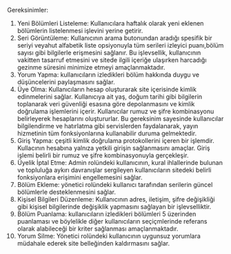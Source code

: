 Gereksinimler:
1. Yeni Bölümleri Listeleme: Kullanıcılara haftalık olarak yeni eklenen bölümlerin listelenmesi işlevini yerine getirir.
2. Seri Görüntüleme: Kullanıcının arama butonundan aradığı spesifik bir seriyi veyahut alfabetik liste opsiyonuyla tüm serileri izleyici puanı,bölüm sayısı gibi bilgilerle erişmesini sağlanır. Bu işlevsellik, kullanıcının vakitten tasarruf etmesini ve sitede ilgili içeriğe ulaşırken harcadığı gezinme süresini minimize etmeyi amaçlanmaktadır.
3. Yorum Yapma: kullanıcıların izledikleri bölüm hakkında duygu ve düşüncelerini paylaşmasını sağlar.
4. Üye Olma: Kullanıcıların hesap oluşturarak site içerisinde kimlik edinmelerini sağlar. Kullanıcıya ait yaş, doğum tarihi gibi bilgilerin toplanarak veri güvenliği esasına göre depolanmasını ve kimlik doğrulama işlemlerini içerir. Kullanıcılar rumuz ve şifre kombinasyonu belirleyerek hesaplarını oluştururlar. Bu gereksinim sayesinde kullanıcılar bilgilendirme ve hatırlatma gibi servislerden faydalanarak, yayın hizmetinin tüm fonksiyonlarına kullanabilir duruma gelmektedir.
5. Giriş Yapma: çeşitli kimlik doğrulama protokollerini içeren bir işlemdir. Kullacının hesabına yalnıza yetkili girişin sağlanmasını amaçlar. Giriş işlemi belirli bir rumuz ve şifre kombinasyonuyla gerçekleşir.
7. Üyelik İptal Etme: Admin rolündeki kullanıcının, kural ihlallerinde bulunan ve topluluğa aykırı davranışlar sergileyen kullanıcıların sitedeki belirli fonksiyonlara erişimini engellemesini sağlar.
8. Bölüm Ekleme: yönetici rolündeki kullanıcı tarafından serilerin güncel bölümlerle desteklenmesini sağlar.
10. Kişisel Bilgileri Düzenleme: Kullanıcının adres, iletişim, şifre değişikliği gibi kişisel bilgilerinde değişiklik yapmasını sağlayan bir işlevselliktir.
12. Bölüm Puanlama: kullanıcıların izledikleri bölümleri 5 üzerinden puanlaması ve böylelikle diğer kullanıcıların seçiçmlerinde referans olarak alabileceği bir kriter sağlanması amaçlanmaktadır.
13. Yorum Silme: Yönetici rolündeki kullanıcının uygunsuz yorumlara müdahale ederek site belleğinden kaldırmasını sağlar.
